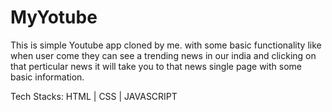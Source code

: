 # MyYotube
This is simple Youtube app cloned by me. with some basic functionality like when user come they can see a trending news in our india and clicking on that perticular news it will take you to that news single page with some  basic information.

Tech Stacks:
HTML | CSS | JAVASCRIPT
